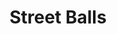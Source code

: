---
layout: default
title: Street Balls
image0: "http://aristeides.com/marianacute/assets/321404_235218616612327_368881551_n.jpeg"
---